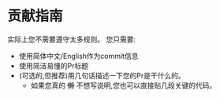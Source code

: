 # 贡献指南
实际上您不需要遵守太多规则。
您只需要:
- 使用简体中文/English作为commit信息
- 使用简洁易懂的Pr标题
- (可选的,但推荐)用几句话描述一下您的Pr是干什么的。
  - 如果您真的 ~~懒~~ 不想写说明,您也可以直接贴几段关键的代码。
